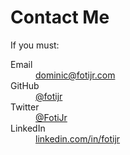 <h1>Contact Me</h1>
<p>If you must:</p>

<dl>
    <dt>Email</dt>
    <dd>
        <a href="mailto:dominic@fotijr.com" target="_blank">dominic@fotijr.com</a>
    </dd>
    <dt>GitHub</dt>
    <dd>
        <a href="https://github.com/FotiJr" target="_blank">@fotijr</a>    
    </dd>
    <dt>Twitter</dt>
    <dd>
        <a href="https://twitter.com/FotiJr" target="_blank">@FotiJr</a>
    </dd>
    <dt>LinkedIn</dt>
    <dd>
        <a href="https://linkedin.com/in/fotijr" target="_blank">linkedin.com/in/fotijr</a>    
    </dd>
</dl>